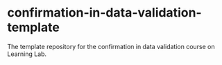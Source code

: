 # confirmation-in-data-validation-template
The template repository for the confirmation in data validation course on Learning Lab.
